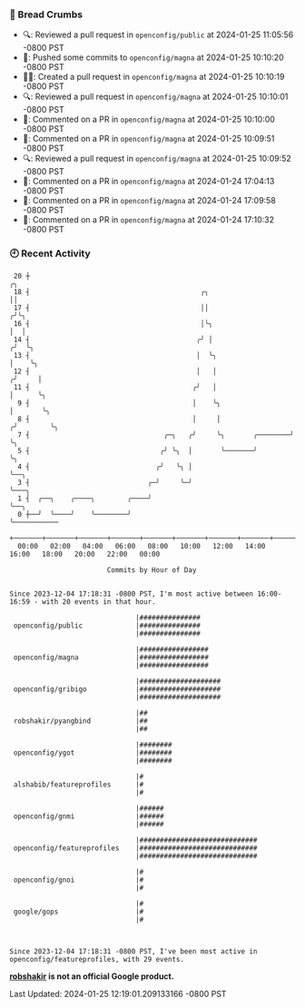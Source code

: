 ### 🍞 Bread Crumbs

 * 🔍: Reviewed a pull request in  `openconfig/public` at 2024-01-25 11:05:56 -0800 PST
 * 🚢: Pushed some commits to `openconfig/magna` at 2024-01-25 10:10:20 -0800 PST
 * ✍🏼: Created a pull request in `openconfig/magna` at 2024-01-25 10:10:19 -0800 PST
 * 🔍: Reviewed a pull request in  `openconfig/magna` at 2024-01-25 10:10:01 -0800 PST
 * 💬: Commented on a PR in  `openconfig/magna` at 2024-01-25 10:10:00 -0800 PST
 * 💬: Commented on a PR in  `openconfig/magna` at 2024-01-25 10:09:51 -0800 PST
 * 🔍: Reviewed a pull request in  `openconfig/magna` at 2024-01-25 10:09:52 -0800 PST
 * 💬: Commented on a PR in  `openconfig/magna` at 2024-01-24 17:04:13 -0800 PST
 * 💬: Commented on a PR in  `openconfig/magna` at 2024-01-24 17:09:58 -0800 PST
 * 💬: Commented on a PR in  `openconfig/magna` at 2024-01-24 17:10:32 -0800 PST

### 🕘 Recent Activity
```
 20 ┼                                                                    ╭╮
 18 ┤                                          ╭╮                        ││
 17 ┤                                          ││                       ╭╯╰╮
 16 ┤                                          │╰╮                      │  │
 14 ┤                                         ╭╯ │                     ╭╯  ╰╮
 13 ┤                                         │  ╰╮                    │    ╰╮
 12 ┤                                         │   │                   ╭╯     │
 11 ┤                                        ╭╯   │                   │      ╰╮
  9 ┤                                        │    ╰╮                  │       ╰╮
  8 ┤                                        │     │                 ╭╯        ╰╮
  7 ┤                                 ╭─╮   ╭╯     ╰╮       ╭────────╯          ╰╮
  5 ┤                                ╭╯ ╰╮  │       ╰───────╯                    ╰╮
  4 ┤                               ╭╯   ╰╮ │                                     ╰──╮
  3 ┤                             ╭─╯     ╰─╯                                        ╰───╮
  1 ┤  ╭──╮    ╭────╮        ╭────╯                                                      ╰──╮
  0 ┼──╯  ╰────╯    ╰────────╯                                                              ╰───────────
    +───────+───────+───────+───────+───────+───────+───────+───────+───────+───────+───────+───────+────
  00:00   02:00   04:00   06:00   08:00   10:00   12:00   14:00   16:00   18:00   20:00   22:00   00:00   

						Commits by Hour of Day


Since 2023-12-04 17:18:31 -0800 PST, I'm most active between 16:00-16:59 - with 20 events in that hour.

```



```
                               |###############
 openconfig/public             |###############
                               |###############

                               |#################
 openconfig/magna              |#################
                               |#################

                               |####################
 openconfig/gribigo            |####################
                               |####################

                               |##
 robshakir/pyangbind           |##
                               |##

                               |########
 openconfig/ygot               |########
                               |########

                               |#
 alshabib/featureprofiles      |#
                               |#

                               |######
 openconfig/gnmi               |######
                               |######

                               |#############################
 openconfig/featureprofiles    |#############################
                               |#############################

                               |#
 openconfig/gnoi               |#
                               |#

                               |#
 google/gops                   |#
                               |#



Since 2023-12-04 17:18:31 -0800 PST, I've been most active in openconfig/featureprofiles, with 29 events.

```
**[robshakir](mailto:robjs@google.com) is not an official Google product.**  


Last Updated: 2024-01-25 12:19:01.209133166 -0800 PST
